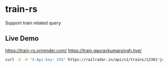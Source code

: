 # train-rs
Support train related query

## Live Demo
https://train-rs.onrender.com/
https://train.gauravkumarsingh.live/

```bash
curl -k -H "X-Api-key: XXX" https://railradar.in/api/v1/trains/12301?journeyDate=2025-10-02
```
